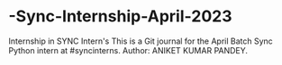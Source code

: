 # -Sync-Internship-April-2023

Internship in SYNC Intern's This is a Git journal for the April Batch Sync Python intern at #syncinterns. Author: ANIKET KUMAR PANDEY.
